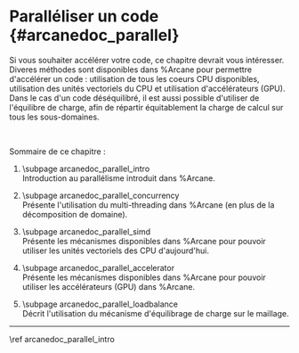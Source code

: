# Paralléliser un code {#arcanedoc_parallel}

Si vous souhaiter accélérer votre code, ce chapitre devrait vous intéresser.  
Diveres méthodes sont disponibles dans %Arcane pour permettre d'accélérer un
code : utilisation de tous les coeurs CPU disponibles, utilisation
des unités vectoriels du CPU et utilisation d'accélérateurs (GPU).  
Dans le cas d'un code déséquilibré, il est aussi possible d'utiliser
de l'équilibre de charge, afin de répartir équitablement la charge de calcul
sur tous les sous-domaines.

<br>

Sommaire de ce chapitre :

1. \subpage arcanedoc_parallel_intro <br>
  Introduction au parallélisme introduit dans %Arcane.

2. \subpage arcanedoc_parallel_concurrency <br>
  Présente l'utilisation du multi-threading dans %Arcane (en plus de la
  décomposition de domaine).

3. \subpage arcanedoc_parallel_simd <br>
  Présente les mécanismes disponibles dans %Arcane pour pouvoir utiliser
  les unités vectoriels des CPU d'aujourd'hui.

4. \subpage arcanedoc_parallel_accelerator <br>
  Présente les mécanismes disponibles dans %Arcane pour pouvoir utiliser
  les accélérateurs (GPU) dans %Arcane.

5. \subpage arcanedoc_parallel_loadbalance <br>
  Décrit l'utilisation du mécanisme d'équilibrage de charge sur le maillage.


____

<div class="section_buttons">
<span class="next_section_button">
\ref arcanedoc_parallel_intro
</span>
</div>